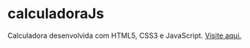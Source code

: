 # calculadoraJs
 Calculadora desenvolvida com HTML5, CSS3 e JavaScript. <a href='https://pablopbs.github.io/calculadoraJs/'>Visite aqui.</a><br>

